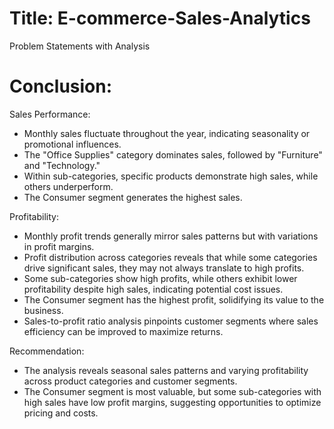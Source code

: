 # Title: E-commerce-Sales-Analytics

Problem Statements with Analysis

# Conclusion:

Sales Performance:
- Monthly sales fluctuate throughout the year, indicating seasonality or promotional influences.
- The "Office Supplies" category dominates sales, followed by "Furniture" and "Technology."
- Within sub-categories, specific products demonstrate high sales, while others underperform.
- The Consumer segment generates the highest sales.

Profitability:
- Monthly profit trends generally mirror sales patterns but with variations in profit margins.
- Profit distribution across categories reveals that while some categories drive significant sales, they may not always translate to high profits.
- Some sub-categories show high profits, while others exhibit lower profitability despite high sales, indicating potential cost issues.
- The Consumer segment has the highest profit, solidifying its value to the business.
- Sales-to-profit ratio analysis pinpoints customer segments where sales efficiency can be improved to maximize returns.

Recommendation:
- The analysis reveals seasonal sales patterns and varying profitability across product categories and customer segments.
- The Consumer segment is most valuable, but some sub-categories with high sales have low profit margins, suggesting opportunities to optimize pricing and costs.
